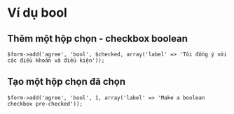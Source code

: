 # Ví dụ bool

## Thêm một hộp chọn - checkbox boolean

	$form->add('agree', 'bool', $checked, array('label' => 'Tôi đồng ý với các điều khoản và điều kiện'));

## Tạo một hộp chọn đã chọn

	$form->add('agree', 'bool', 1, array('label' => 'Make a boolean checkbox pre-checked'));